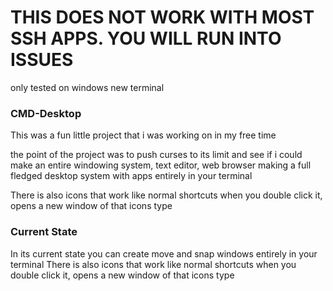 # THIS DOES NOT WORK WITH MOST SSH APPS. YOU WILL RUN INTO ISSUES
only tested on windows new terminal


### CMD-Desktop
This was a fun little project that i was working on in my free time

the point of the project was to push curses to its limit and see if i could make an entire windowing system, text editor, web browser
making a full fledged desktop system with apps entirely in your terminal


There is also icons that work like normal shortcuts when you double click it, opens a new window of that icons type 



### Current State
In its current state you can create move and snap windows entirely in your terminal
There is also icons that work like normal shortcuts when you double click it, opens a new window of that icons type 

